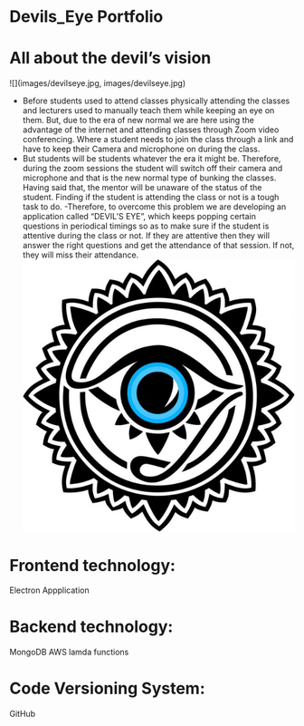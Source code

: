 # Devils_Eye Portfolio
# All about the devil’s vision
![](images/devilseye.jpg, images/devilseye.jpg)
- Before students used to attend classes physically attending the classes and lecturers used to manually teach them while keeping an eye on them. But, due to the era of new normal we are here using the advantage of the internet and attending classes through Zoom video conferencing. Where a student needs to join the class through a link and have to keep their Camera and microphone on during the class.
- But students will be students whatever the era it might be. Therefore, during the zoom sessions the student will switch off their camera and microphone and that is the new normal type of bunking the classes. Having said that, the mentor will be unaware of the status of the student. Finding if the student is attending the class or not is a tough task to do. -Therefore, to overcome this problem we are developing an application called “DEVIL’S EYE”, which keeps popping certain questions in periodical timings so as to make sure if the student is attentive during the class or not. If they are attentive then they will answer the right questions and get the attendance of that session. If not, they will miss their attendance.
![](images/devilseye.jpg)
# Frontend technology:
Electron Appplication
# Backend technology:
MongoDB
AWS lamda functions
# Code Versioning System:
GitHub
